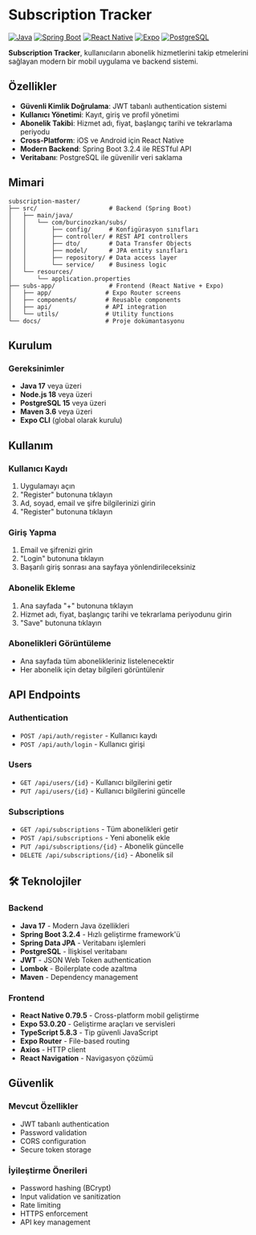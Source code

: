 #  Subscription Tracker

[![Java](https://img.shields.io/badge/Java-17-orange.svg)](https://openjdk.java.net/)
[![Spring Boot](https://img.shields.io/badge/Spring%20Boot-3.2.4-green.svg)](https://spring.io/projects/spring-boot)
[![React Native](https://img.shields.io/badge/React%20Native-0.79.5-blue.svg)](https://reactnative.dev/)
[![Expo](https://img.shields.io/badge/Expo-53.0.20-purple.svg)](https://expo.dev/)
[![PostgreSQL](https://img.shields.io/badge/PostgreSQL-15+-blue.svg)](https://www.postgresql.org/)

**Subscription Tracker**, kullanıcıların abonelik hizmetlerini takip etmelerini sağlayan modern bir mobil uygulama ve backend sistemi.

##  Özellikler

- **Güvenli Kimlik Doğrulama**: JWT tabanlı authentication sistemi
- **Kullanıcı Yönetimi**: Kayıt, giriş ve profil yönetimi
- **Abonelik Takibi**: Hizmet adı, fiyat, başlangıç tarihi ve tekrarlama periyodu
- **Cross-Platform**: iOS ve Android için React Native
- **Modern Backend**: Spring Boot 3.2.4 ile RESTful API
- **Veritabanı**: PostgreSQL ile güvenilir veri saklama

##  Mimari

```
subscription-master/
├── src/                    # Backend (Spring Boot)
│   ├── main/java/
│   │   └── com/burcinozkan/subs/
│   │       ├── config/     # Konfigürasyon sınıfları
│   │       ├── controller/ # REST API controllers
│   │       ├── dto/        # Data Transfer Objects
│   │       ├── model/      # JPA entity sınıfları
│   │       ├── repository/ # Data access layer
│   │       └── service/    # Business logic
│   └── resources/
│       └── application.properties
├── subs-app/               # Frontend (React Native + Expo)
│   ├── app/               # Expo Router screens
│   ├── components/        # Reusable components
│   ├── api/               # API integration
│   └── utils/             # Utility functions
└── docs/                  # Proje dokümantasyonu
```

##  Kurulum

### Gereksinimler

- **Java 17** veya üzeri
- **Node.js 18** veya üzeri
- **PostgreSQL 15** veya üzeri
- **Maven 3.6** veya üzeri
- **Expo CLI** (global olarak kurulu)


##  Kullanım

### Kullanıcı Kaydı
1. Uygulamayı açın
2. "Register" butonuna tıklayın
3. Ad, soyad, email ve şifre bilgilerinizi girin
4. "Register" butonuna tıklayın

### Giriş Yapma
1. Email ve şifrenizi girin
2. "Login" butonuna tıklayın
3. Başarılı giriş sonrası ana sayfaya yönlendirileceksiniz

### Abonelik Ekleme
1. Ana sayfada "+" butonuna tıklayın
2. Hizmet adı, fiyat, başlangıç tarihi ve tekrarlama periyodunu girin
3. "Save" butonuna tıklayın

### Abonelikleri Görüntüleme
- Ana sayfada tüm abonelikleriniz listelenecektir
- Her abonelik için detay bilgileri görüntülenir

##  API Endpoints

### Authentication
- `POST /api/auth/register` - Kullanıcı kaydı
- `POST /api/auth/login` - Kullanıcı girişi

### Users
- `GET /api/users/{id}` - Kullanıcı bilgilerini getir
- `PUT /api/users/{id}` - Kullanıcı bilgilerini güncelle

### Subscriptions
- `GET /api/subscriptions` - Tüm abonelikleri getir
- `POST /api/subscriptions` - Yeni abonelik ekle
- `PUT /api/subscriptions/{id}` - Abonelik güncelle
- `DELETE /api/subscriptions/{id}` - Abonelik sil

## 🛠 Teknolojiler

### Backend
- **Java 17** - Modern Java özellikleri
- **Spring Boot 3.2.4** - Hızlı geliştirme framework'ü
- **Spring Data JPA** - Veritabanı işlemleri
- **PostgreSQL** - İlişkisel veritabanı
- **JWT** - JSON Web Token authentication
- **Lombok** - Boilerplate code azaltma
- **Maven** - Dependency management

### Frontend
- **React Native 0.79.5** - Cross-platform mobil geliştirme
- **Expo 53.0.20** - Geliştirme araçları ve servisleri
- **TypeScript 5.8.3** - Tip güvenli JavaScript
- **Expo Router** - File-based routing
- **Axios** - HTTP client
- **React Navigation** - Navigasyon çözümü

##  Güvenlik

### Mevcut Özellikler
- JWT tabanlı authentication
- Password validation
- CORS configuration
- Secure token storage

### İyileştirme Önerileri
- Password hashing (BCrypt)
- Input validation ve sanitization
- Rate limiting
- HTTPS enforcement
- API key management




